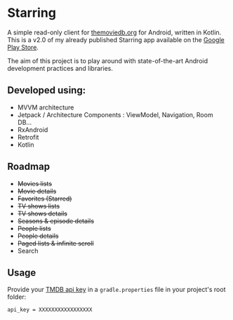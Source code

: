 # Starring

A simple read-only client for [themoviedb.org](https://www.themoviedb.org) for Android, written in Kotlin.
This is a v2.0 of my already published Starring app available on the [Google Play Store](https://play.google.com/store/apps/details?id=fr.flyingsquirrels.starring).

The aim of this project is to play around with state-of-the-art Android development practices and libraries.

## Developed using:
- MVVM architecture
- Jetpack / Architecture Components : ViewModel, Navigation, Room DB...
- RxAndroid
- Retrofit
- Kotlin

## Roadmap
- ~~Movies lists~~
- ~~Movie details~~
- ~~Favorites (Starred)~~
- ~~TV shows lists~~
- ~~TV shows details~~
- ~~Seasons & episode details~~
- ~~People lists~~
- ~~People details~~
- ~~Paged lists & infinite scroll~~
- Search

## Usage

Provide your [TMDB api key](https://www.themoviedb.org/faq/api) in a `gradle.properties` file in your project's root folder:
```
api_key = XXXXXXXXXXXXXXXXX
```
